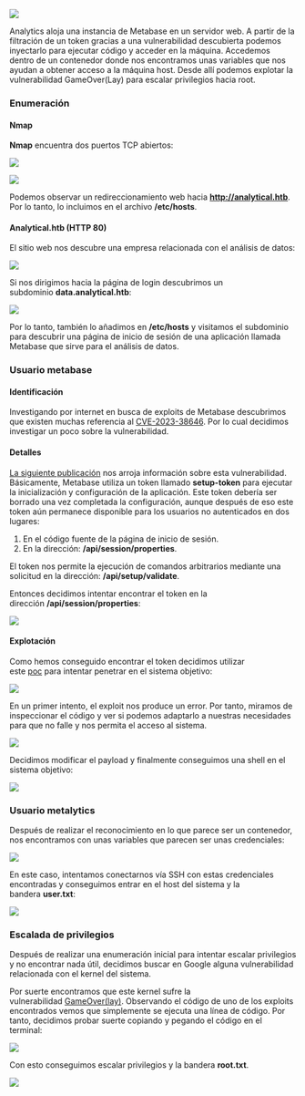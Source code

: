![](https://i0.wp.com/marcosjurado.com/wp-content/uploads/2024/03/Analytics.png?resize=1024%2C832&ssl=1)

Analytics aloja una instancia de Metabase en un servidor web. A partir de la filtración de un token gracias a una vulnerabilidad descubierta podemos inyectarlo para ejecutar código y acceder en la máquina. Accedemos dentro de un contenedor donde nos encontramos unas variables que nos ayudan a obtener acceso a la máquina host. Desde allí podemos explotar la vulnerabilidad GameOver(Lay) para escalar privilegios hacia root.

### **Enumeración**

#### Nmap

**Nmap** encuentra dos puertos TCP abiertos:

![](https://i0.wp.com/marcosjurado.com/wp-content/uploads/2024/03/Pasted-image-20240318200812.png?resize=897%2C218&ssl=1)

![](https://i0.wp.com/marcosjurado.com/wp-content/uploads/2024/03/Pasted-image-20240318200859.png?resize=875%2C320&ssl=1)

Podemos observar un redireccionamiento web hacia **http://analytical.htb**. Por lo tanto, lo incluimos en el archivo **/etc/hosts**.

#### Analytical.htb (HTTP 80)

El sitio web nos descubre una empresa relacionada con el análisis de datos:

![](https://i0.wp.com/marcosjurado.com/wp-content/uploads/2024/03/Pasted-image-20240318201022.png?resize=1165%2C3958&ssl=1)

Si nos dirigimos hacia la página de login descubrimos un subdominio **data.analytical.htb**:

![](https://i0.wp.com/marcosjurado.com/wp-content/uploads/2024/03/Pasted-image-20240318201752.png?resize=1024%2C789&ssl=1)

Por lo tanto, también lo añadimos en **/etc/hosts** y visitamos el subdominio para descubrir una página de inicio de sesión de una aplicación llamada Metabase que sirve para el análisis de datos.

### **Usuario metabase**

#### Identificación

Investigando por internet en busca de exploits de Metabase descubrimos que existen muchas referencia al [CVE-2023-38646](https://nvd.nist.gov/vuln/detail/CVE-2023-38646). Por lo cual decidimos investigar un poco sobre la vulnerabilidad.

#### Detalles

[La siguiente publicación](https://www.assetnote.io/resources/research/chaining-our-way-to-pre-auth-rce-in-metabase-cve-2023-38646) nos arroja información sobre esta vulnerabilidad. Básicamente, Metabase utiliza un token llamado **setup-token** para ejecutar la inicialización y configuración de la aplicación. Este token debería ser borrado una vez completada la configuración, aunque después de eso este token aún permanece disponible para los usuarios no autenticados en dos lugares:

1. En el código fuente de la página de inicio de sesión.
2. En la dirección: **/api/session/properties**.

El token nos permite la ejecución de comandos arbitrarios mediante una solicitud en la dirección: **/api/setup/validate**.

Entonces decidimos intentar encontrar el token en la dirección **/api/session/properties**:

![](https://i0.wp.com/marcosjurado.com/wp-content/uploads/2024/03/Pasted-image-20240318202326-1.png?resize=893%2C1024&ssl=1)

#### Explotación

Como hemos conseguido encontrar el token decidimos utilizar este [poc](https://github.com/securezeron/CVE-2023-38646) para intentar penetrar en el sistema objetivo:

![](https://i0.wp.com/marcosjurado.com/wp-content/uploads/2024/03/Pasted-image-20240318202908.png?resize=1024%2C470&ssl=1)

En un primer intento, el exploit nos produce un error. Por tanto, miramos de inspeccionar el código y ver si podemos adaptarlo a nuestras necesidades para que no falle y nos permita el acceso al sistema.

![](https://i0.wp.com/marcosjurado.com/wp-content/uploads/2024/03/Pasted-image-20240318204311.png?resize=1024%2C565&ssl=1)

Decidimos modificar el payload y finalmente conseguimos una shell en el sistema objetivo:

![](https://i0.wp.com/marcosjurado.com/wp-content/uploads/2024/03/Pasted-image-20240318204340.png?resize=891%2C1024&ssl=1)

### **Usuario metalytics**

Después de realizar el reconocimiento en lo que parece ser un contenedor, nos encontramos con unas variables que parecen ser unas credenciales:

![](https://i0.wp.com/marcosjurado.com/wp-content/uploads/2024/03/Pasted-image-20240318204449.png?resize=1024%2C571&ssl=1)

En este caso, intentamos conectarnos vía SSH con estas credenciales encontradas y conseguimos entrar en el host del sistema y la bandera **user.txt**:

![](https://i0.wp.com/marcosjurado.com/wp-content/uploads/2024/03/Pasted-image-20240318204558.png?resize=1024%2C738&ssl=1)

### ****Escalada de privilegios****

Después de realizar una enumeración inicial para intentar escalar privilegios y no encontrar nada útil, decidimos buscar en Google alguna vulnerabilidad relacionada con el kernel del sistema.

Por suerte encontramos que este kernel sufre la vulnerabilidad [GameOver(lay)](https://github.com/g1vi/CVE-2023-2640-CVE-2023-32629). Observando el código de uno de los exploits encontrados vemos que simplemente se ejecuta una línea de código. Por tanto, decidimos probar suerte copiando y pegando el código en el terminal:

![](https://i0.wp.com/marcosjurado.com/wp-content/uploads/2024/03/Pasted-image-20240318204924.png?resize=1024%2C65&ssl=1)

Con esto conseguimos escalar privilegios y la bandera **root.txt**.

![](https://i0.wp.com/marcosjurado.com/wp-content/uploads/2024/03/image-18.png?resize=614%2C487&ssl=1)